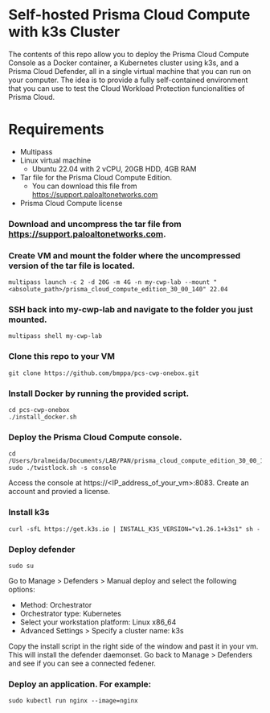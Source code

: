 # Self-hosted Prisma Cloud Compute with k3s Cluster
The contents of this repo allow you to deploy the Prisma Cloud Compute Console as a Docker container, a Kubernetes cluster using k3s, and a Prisma Cloud Defender, all in a single virtual machine that you can run on your computer. The idea is to provide a fully self-contained environment that you can use to test the Cloud Workload Protection funcionalities of Prisma Cloud.

# Requirements
- Multipass
- Linux virtual machine
  - Ubuntu 22.04 with 2 vCPU, 20GB HDD, 4GB RAM
- Tar file for the Prisma Cloud Compute Edition.
  - You can download this file from https://support.paloaltonetworks.com
- Prisma Cloud Compute license

### Download and uncompress the tar file from https://support.paloaltonetworks.com.

### Create VM and mount the folder where the uncompressed version of the tar file is located.

```
multipass launch -c 2 -d 20G -m 4G -n my-cwp-lab --mount "<absolute_path>/prisma_cloud_compute_edition_30_00_140" 22.04
```

### SSH back into my-cwp-lab and navigate to the folder you just mounted.

```
multipass shell my-cwp-lab
```

### Clone this repo to your VM

```
git clone https://github.com/bmppa/pcs-cwp-onebox.git
```

### Install Docker by running the provided script.

```
cd pcs-cwp-onebox
./install_docker.sh
```

### Deploy the Prisma Cloud Compute console.

```
cd /Users/bralmeida/Documents/LAB/PAN/prisma_cloud_compute_edition_30_00_140/
sudo ./twistlock.sh -s console
```

Access the console at https://<IP_address_of_your_vm>:8083. Create an account and provied a license.

### Install k3s

```
curl -sfL https://get.k3s.io | INSTALL_K3S_VERSION="v1.26.1+k3s1" sh -
```

### Deploy defender

```
sudo su
```

Go to Manage > Defenders > Manual deploy and select the following options:
- Method: Orchestrator
- Orchestrator type: Kubernetes
- Select your workstation platform: Linux x86_64
- Advanced Settings > Specify a cluster name: k3s

Copy the install script in the right side of the window and past it in your vm. This will install the defender daemonset. Go back to Manage > Defenders and see if you can see a connected fedener.

### Deploy an application. For example:

```
sudo kubectl run nginx --image=nginx
```
